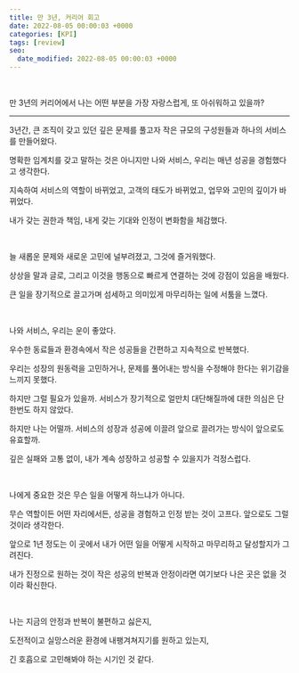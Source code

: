 ```yaml
---
title: 만 3년, 커리어 회고
date: 2022-08-05 00:00:03 +0000
categories: [KPI]
tags: [review]
seo:
  date_modified: 2022-08-05 00:00:03 +0000
---
```


<br/>

만 3년의 커리어에서 나는 어떤 부분을 가장 자랑스럽게, 또 아쉬워하고 있을까?  

----



3년간, 큰 조직이 갖고 있던 깊은 문제를 풀고자 작은 규모의 구성원들과 하나의 서비스를 만들어왔다.  

명확한 임계치를 갖고 말하는 것은 아니지만 나와 서비스, 우리는 매년 성공을 경험했다고 생각한다.  

지속하여 서비스의 역할이 바뀌었고, 고객의 태도가 바뀌었고, 업무와 고민의 깊이가 바뀌었다.  

내가 갖는 권한과 책임, 내게 갖는 기대와 인정이 변화함을 체감했다.  

<br/>

늘 새롭운 문제와 새로운 고민에 널부려졌고, 그것에 즐거워했다.  

상상을 말과 글로, 그리고 이것을 행동으로 빠르게 연결하는 것에 강점이 있음을 배웠다.  

큰 일을 장기적으로 끌고가며 섬세하고 의미있게 마무리하는 일에 서툼을 느꼈다.  

<br/>

나와 서비스, 우리는 운이 좋았다.  

우수한 동료들과 환경속에서 작은 성공들을 간편하고 지속적으로 반복했다.  

우리는 성장의 원동력을 고민하거나, 문제를 풀어내는 방식을 수정해야 한다는 위기감을 느끼지 못했다.  

하지만 그럴 필요가 있을까. 서비스가 장기적으로 얼만치 대단해질까에 대한 의심은 단 한번도 하지 않았다.  

하지만 나는 어떨까. 서비스의 성장과 성공에 이끌려 앞으로 끌려가는 방식이 앞으로도 유효할까.  

깊은 실패와 고통 없이, 내가 계속 성장하고 성공할 수 있을지가 걱정스럽다.  

<br/>

나에게 중요한 것은 무슨 일을 어떻게 하느냐가 아니다.  

무슨 역할이든 어떤 자리에서든, 성공을 경험하고 인정 받는 것이 고프다. 앞으로도 그럴 것이라 생각한다.  

앞으로 1년 정도는 이 곳에서 내가 어떤 일을 어떻게 시작하고 마무리하고 달성할지가 그려진다.  

내가 진정으로 원하는 것이 작은 성공의 반복과 안정이라면 여기보다 나은 곳은 없을 것이라 확신한다.  

<br/>

나는 지금의 안정과 반복이 불편하고 싫은지,  

도전적이고 실망스러운 환경에 내팽겨쳐지기를 원하고 있는지,  

긴 호흡으로 고민해봐야 하는 시기인 것 같다.